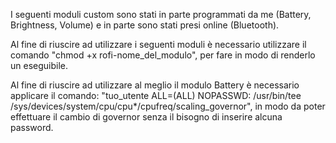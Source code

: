 I seguenti moduli custom sono stati in parte programmati da me (Battery, Brightness, Volume) e in parte sono stati presi online (Bluetooth). 

Al fine di riuscire ad utilizzare i seguenti moduli è necessario utilizzare il comando "chmod +x rofi-nome_del_modulo", per fare in modo di renderlo un eseguibile.

Al fine di riuscire ad utilizzare al meglio il modulo Battery è necessario applicare il comando: "tuo_utente ALL=(ALL) NOPASSWD: /usr/bin/tee /sys/devices/system/cpu/cpu*/cpufreq/scaling_governor", in modo da poter effettuare il cambio di governor senza il bisogno di inserire alcuna password.